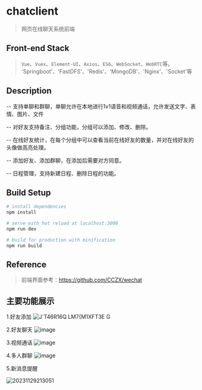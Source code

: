 # chatclient
> 网页在线聊天系统前端

## Front-end Stack
> `Vue`、`Vuex`、`Element-UI`、`Axios`、`ES6`、`WebSocket`、`WebRTC`等。
>  'Springboot'、'FastDFS'、'Redis'、'MongoDB'、'Nginx'、'Socket'等
> 
## Description
-- 支持单聊和群聊，单聊允许在本地进行1v1语音和视频通话，允许发送文字、表情、图片、文件

-- 对好友支持备注、分组功能，分组可以添加、修改、删除。

-- 在线好友统计，在每个分组中可以查看当前在线好友的数量，并对在线好友的头像做高亮处理。

-- 添加好友、添加群聊，在添加后需要对方同意。

-- 日程管理，支持新建日程、删除日程的功能。


## Build Setup

``` bash
# install dependencies
npm install

# serve with hot reload at localhost:3000
npm run dev

# build for production with minification
npm run build
```

## Reference
> 前端界面参考：https://github.com/CCZX/wechat

## 主要功能展示
1.好友添加
![J`T46R16Q LM7{M1XFT3E G](https://github.com/gifhjygcsdhjb456/ChatClient/assets/93047027/5ca0d4a5-69e1-443a-8a99-0e75bb2d8360)

2.好友聊天
![image](https://github.com/gifhjygcsdhjb456/ChatClient/assets/93047027/80738780-fbde-41d4-ac52-013b7bd6ac6c)

3.视频通话
![image](https://github.com/gifhjygcsdhjb456/ChatClient/assets/93047027/a84dd6f1-544f-4bc6-bc38-339f51c59215)

4.多人群聊
![image](https://github.com/gifhjygcsdhjb456/ChatClient/assets/93047027/edf2bcf9-23e0-497d-bbfd-5cc9c4a5d9a5)

5.新消息提醒

![20231129213051](https://github.com/gifhjygcsdhjb456/ChatClient/assets/93047027/12e5b817-4be7-4ff8-9a84-0ecaa7a064d4)




